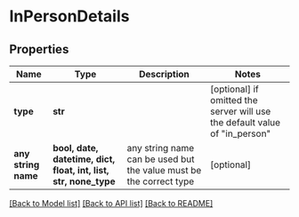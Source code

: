 # InPersonDetails


## Properties
Name | Type | Description | Notes
------------ | ------------- | ------------- | -------------
**type** | **str** |  | [optional]  if omitted the server will use the default value of "in_person"
**any string name** | **bool, date, datetime, dict, float, int, list, str, none_type** | any string name can be used but the value must be the correct type | [optional]

[[Back to Model list]](../README.md#documentation-for-models) [[Back to API list]](../README.md#documentation-for-api-endpoints) [[Back to README]](../README.md)


